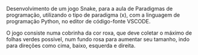 Desenvolvimento de um jogo Snake, para a aula de Paradigmas de programação, utilizando o tipo de paradigma (x), com a linguagem de programação Python, no editor de código-fonte VSCODE.

O jogo consiste numa cobrinha da cor roxa, que deve coletar o máximo de folhas verdes possivel, num fundo rosa para aumentar seu tamanho, indo para direções como cima, baixo, esquerda e direita.


